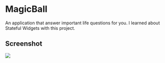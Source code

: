 # MagicBall

An application that answer important life questions for you.
I learned about Stateful Widgets with this project.

## Screenshot

<p>
    <img src="https://i.imgur.com/wR55ltV.png">

